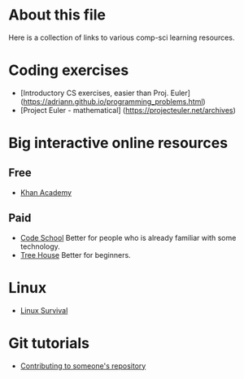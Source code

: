 # About this file
Here is a collection of links to various comp-sci learning resources.

# Coding exercises
- [Introductory CS exercises, easier than Proj. Euler] (https://adriann.github.io/programming_problems.html)
- [Project Euler - mathematical] (https://projecteuler.net/archives)

# Big interactive online resources
## Free
- [Khan Academy](http://khanacademy.org/)

## Paid
- [Code School](https://www.codeschool.com/) Better for people who is already familiar with some technology. 
- [Tree House](https://teamtreehouse.com/) Better for beginners.

# Linux
- [Linux Survival](http://linuxsurvival.com)

# Git tutorials
 - [Contributing to someone's repository](http://kbroman.org/github_tutorial/pages/fork.html)
